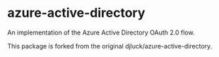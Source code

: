 # azure-active-directory

An implementation of the Azure Active Directory OAuth 2.0 flow.

This package is forked from the original djluck/azure-active-directory.

